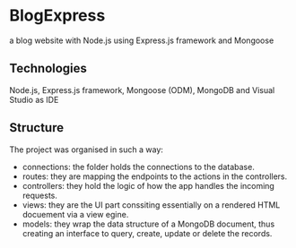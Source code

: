 # BlogExpress
a blog website with Node.js using Express.js framework and Mongoose

## Technologies
Node.js, Express.js framework, Mongoose (ODM), MongoDB and Visual Studio as IDE

## Structure
The project was organised in such a way:
  * connections: the folder holds the connections to the database.
  * routes: they are mapping the endpoints to the actions in the controllers.
  * controllers: they hold the logic of how the app handles the incoming requests.
  * views: they are the UI part conssiting essentially on a rendered HTML docuement via a view egine.
  * models: they wrap the data structure of a MongoDB document, thus creating an interface to query, create, update or delete the records.
